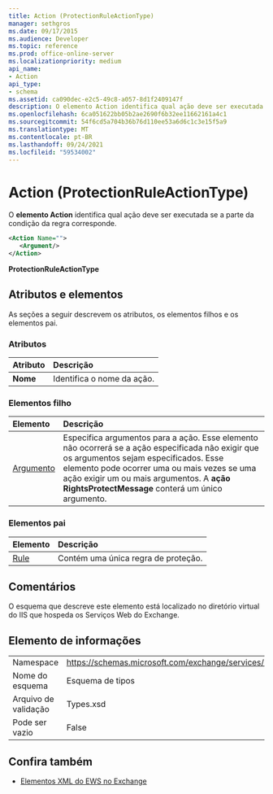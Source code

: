 ```yaml
---
title: Action (ProtectionRuleActionType)
manager: sethgros
ms.date: 09/17/2015
ms.audience: Developer
ms.topic: reference
ms.prod: office-online-server
ms.localizationpriority: medium
api_name:
- Action
api_type:
- schema
ms.assetid: ca090dec-e2c5-49c8-a057-8d1f2409147f
description: O elemento Action identifica qual ação deve ser executada se a parte da condição da regra corresponde.
ms.openlocfilehash: 6ca051622bb05b2ae2690f6b32ee11662161a4c1
ms.sourcegitcommit: 54f6cd5a704b36b76d110ee53a6d6c1c3e15f5a9
ms.translationtype: MT
ms.contentlocale: pt-BR
ms.lasthandoff: 09/24/2021
ms.locfileid: "59534002"
---
```

# <a name="action-protectionruleactiontype"></a>Action (ProtectionRuleActionType)

O **elemento Action** identifica qual ação deve ser executada se a parte da condição da regra corresponde. 
  
```xml
<Action Name="">
   <Argument/>
</Action>

```

 **ProtectionRuleActionType**
## <a name="attributes-and-elements"></a>Atributos e elementos

As seções a seguir descrevem os atributos, os elementos filhos e os elementos pai.
  
### <a name="attributes"></a>Atributos

|**Atributo**|**Descrição**|
|:-----|:-----|
|**Nome** <br/> |Identifica o nome da ação.  <br/> |
   
### <a name="child-elements"></a>Elementos filho

|**Elemento**|**Descrição**|
|:-----|:-----|
|[Argumento](argument.md) <br/> |Especifica argumentos para a ação. Esse elemento não ocorrerá se a ação especificada não exigir que os argumentos sejam especificados. Esse elemento pode ocorrer uma ou mais vezes se uma ação exigir um ou mais argumentos. A **ação RightsProtectMessage** conterá um único argumento.  <br/> |
   
### <a name="parent-elements"></a>Elementos pai

|**Elemento**|**Descrição**|
|:-----|:-----|
|[Rule](rule.md) <br/> |Contém uma única regra de proteção.  <br/> |
   
## <a name="remarks"></a>Comentários

O esquema que descreve este elemento está localizado no diretório virtual do IIS que hospeda os Serviços Web do Exchange.
  
## <a name="element-information"></a>Elemento de informações

|||
|:-----|:-----|
|Namespace  <br/> |https://schemas.microsoft.com/exchange/services/2006/types  <br/> |
|Nome do esquema  <br/> |Esquema de tipos  <br/> |
|Arquivo de validação  <br/> |Types.xsd  <br/> |
|Pode ser vazio  <br/> |False  <br/> |
   
## <a name="see-also"></a>Confira também

- [Elementos XML do EWS no Exchange](ews-xml-elements-in-exchange.md)

